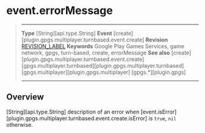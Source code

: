 # event.errorMessage

> --------------------- ------------------------------------------------------------------------------------------
> __Type__              [String][api.type.String]
> __Event__             [create][plugin.gpgs.multiplayer.turnbased.event.create]
> __Revision__          [REVISION_LABEL](REVISION_URL)
> __Keywords__          Google Play Games Services, game network, gpgs, turn-based, create, errorMessage
> __See also__          [create][plugin.gpgs.multiplayer.turnbased.event.create]
>						[gpgs.multiplayer.turnbased][plugin.gpgs.multiplayer.turnbased]
>						[gpgs.multiplayer][plugin.gpgs.multiplayer]
>                       [gpgs.*][plugin.gpgs]
> --------------------- ------------------------------------------------------------------------------------------

## Overview

[String][api.type.String] description of an error when [event.isError][plugin.gpgs.multiplayer.turnbased.event.create.isError] is `true`, `nil` otherwise.